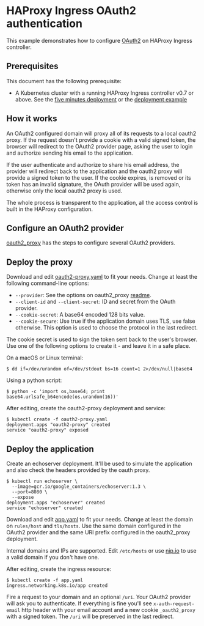 # HAProxy Ingress OAuth2 authentication

This example demonstrates how to configure
[OAuth2](https://oauth.net/2/) on HAProxy Ingress controller.

## Prerequisites

This document has the following prerequisite:

* A Kubernetes cluster with a running HAProxy Ingress controller v0.7 or above.
See the [five minutes deployment](/examples/setup-cluster.md#five-minutes-deployment)
or the [deployment example](/examples/deployment)

## How it works

An OAuth2 configured domain will proxy all of its requests to a local oauth2 proxy.
If the request doesn't provide a cookie with a valid signed token, the browser will
redirect to the OAuth2 provider page, asking the user to login and authorize sending
his email to the application.

If the user authenticate and authorize to share his email address, the provider
will redirect back to the application and the oauth2 proxy will provide a signed
token to the user. If the cookie expires, is removed or its token has an invalid
signature, the OAuth provider will be used again, otherwise only the local oauth2
proxy is used.

The whole process is transparent to the application, all the access control is
built in the HAProxy configuration.

## Configure an OAuth2 provider

[oauth2_proxy](https://github.com/bitly/oauth2_proxy#oauth-provider-configuration)
has the steps to configure several OAuth2 providers.

## Deploy the proxy

Download and edit
[oauth2-proxy.yaml](https://raw.githubusercontent.com/jcmoraisjr/haproxy-ingress/master/examples/auth/oauth/oauth2-proxy.yaml)
to fit your needs. Change at least the following command-line options:

* `--provider`: See the options on oauth2_proxy [readme](https://github.com/bitly/oauth2_proxy#oauth-provider-configuration).
* `--client-id` and `--client-secret`: ID and secret from the OAuth provider.
* `--cookie-secret`: A base64 encoded 128 bits value.
* `--cookie-secure`: Use true if the application domain uses TLS, use false otherwise. This option is used to choose the protocol in the last redirect.

The cookie secret is used to sign the token sent back to the user's browser.
Use one of the following options to create it - and leave it in a safe place.

On a macOS or Linux terminal:

```
$ dd if=/dev/urandom of=/dev/stdout bs=16 count=1 2>/dev/null|base64
```

Using a python script:

```
$ python -c 'import os,base64; print base64.urlsafe_b64encode(os.urandom(16))'
```

After editing, create the oauth2-proxy deployment and service:

```
$ kubectl create -f oauth2-proxy.yaml
deployment.apps "oauth2-proxy" created
service "oauth2-proxy" exposed
```

## Deploy the application

Create an echoserver deployment. It'll be used to simulate the application
and also check the headers provided by the oauth proxy.

```
$ kubectl run echoserver \
  --image=gcr.io/google_containers/echoserver:1.3 \
  --port=8080 \
  --expose
deployment.apps "echoserver" created
service "echoserver" created
```

Download and edit
[app.yaml](https://raw.githubusercontent.com/jcmoraisjr/haproxy-ingress/master/examples/auth/oauth/app.yaml)
to fit your needs. Change at least the domain on `rules/host` and `tls/hosts`.
Use the same domain configured in the OAuth2 provider and the same URI
prefix configured in the oauth2_proxy deployment.

Internal domains and IPs are supported. Edit `/etc/hosts` or use
[nip.io](http://nip.io) to use a valid domain if you don't have one.

After editing, create the ingress resource:

```
$ kubectl create -f app.yaml
ingress.networking.k8s.io/app created
```

Fire a request to your domain and an optional `/uri`. Your OAuth2
provider will ask you to authenticate. If everything is fine you'll
see `x-auth-request-email` http header with your email account and a
new cookie `_oauth2_proxy` with a signed token. The `/uri` will be
preserved in the last redirect.
